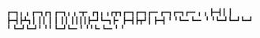 ┏━┓╻  ╻     ┏━┓┏┓ ┏━┓╻ ╻╺┳╸    ┏┓╻ ╻┏┳┓┏━┓┏━┓┏━╸┏━┓┏━┓┏━╸╻ ╻
┣━┫┃  ┃     ┣━┫┣┻┓┃ ┃┃ ┃ ┃      ┃┃ ┃┃┃┃┣━┛┗━┓┣╸ ┣━┫┣┳┛┃  ┣━┫
╹ ╹┗━╸┗━╸   ╹ ╹┗━┛┗━┛┗━┛ ╹    ┗━┛┗━┛╹ ╹╹  ┗━┛┗━╸╹ ╹╹┗╸┗━╸╹ ╹
